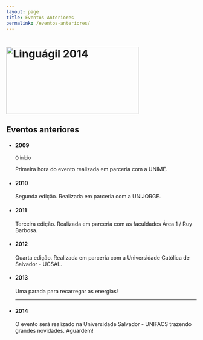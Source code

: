 ```yaml
---
layout: page
title: Eventos Anteriores
permalink: /eventos-anteriores/
---
```

<!-- Full Page Image Header Area -->
<div id="top" class="header conduct-code">
  <div class="vert-text">
    <h1><img src="{{ "/img/linguagil-logo.png" | prepend: site.baseurl | replace: '//', '/' }}" width="350" height="178" alt="Linguágil 2014" /></h1>
    <h2><span class="parallax-text square-reticle">Eventos anteriores</span></h2>
  </div>
</div>
<div id="timeline" class="timeline">
  <div class="container">
    <ul class="timeline">
        <li>
          <div class="timeline-badge"><i class="fa fa-comments-o"></i></div>
          <div class="timeline-panel">
            <div class="timeline-heading">
              <h4 class="timeline-title">2009</h4>
              <p><small class="text-muted"><i class="fa fa-time"></i> O início</small></p>
            </div>
            <div class="timeline-body">
              <p>Primeira hora do evento realizada em parceria com a UNIME.</p>
            </div>
          </div>
        </li>
        <li class="timeline-inverted">
          <div class="timeline-badge warning"><i class="fa fa-signal"></i></div>
          <div class="timeline-panel">
            <div class="timeline-heading">
              <h4 class="timeline-title">2010</h4>
            </div>
            <div class="timeline-body">
              <p>Segunda edição. Realizada em parceria com a UNIJORGE.</p>
            </div>
          </div>
        </li>
        <li>
          <div class="timeline-badge danger"><i class="fa fa-calendar"></i></div>
          <div class="timeline-panel">
            <div class="timeline-heading">
              <h4 class="timeline-title">2011</h4>
            </div>
            <div class="timeline-body">
              <p>Terceira edição. Realizada em parceria com as faculdades Área 1 / Ruy Barbosa.</p>
            </div>
          </div>
        </li>
        <li class="timeline-inverted">
          <div class="timeline-badge success"><i class="fa fa-qrcode"></i></div>
          <div class="timeline-panel">
            <div class="timeline-heading">
              <h4 class="timeline-title">2012</h4>
            </div>
            <div class="timeline-body">
              <p>Quarta edição. Realizada em parceria com a Universidade Católica de Salvador - UCSAL.</p>
            </div>
          </div>
        </li>
        <li>
          <div class="timeline-badge info"><i class="fa fa-refresh"></i></div>
          <div class="timeline-panel">
            <div class="timeline-heading">
              <h4 class="timeline-title">2013</h4>
            </div>
            <div class="timeline-body">
              <p>Uma parada para recarregar as energias!</p>
              <hr>
            </div>
          </div>
        </li>
        <li class="timeline-inverted">
          <div class="timeline-badge success"><i class="fa fa-spinner fa-spin"></i></div>
          <div class="timeline-panel">
            <div class="timeline-heading">
              <h4 class="timeline-title">2014</h4>
            </div>
            <div class="timeline-body">
              <p>O evento será realizado na Universidade Salvador - UNIFACS trazendo grandes novidades. Aguardem!</p>
            </div>
          </div>
        </li>
    </ul>
  </div>
</div>
